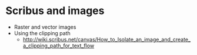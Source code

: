# Scribus and images

- Raster and vector images
- Using the clipping path
  - <http://wiki.scribus.net/canvas/How_to_Isolate_an_image_and_create_a_clipping_path_for_text_flow>
